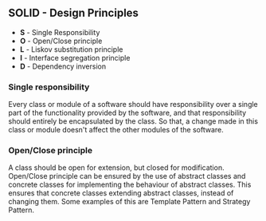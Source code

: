 
## SOLID - Design Principles  ##
 - **S** - Single Responsibility 
 - **O** - Open/Close principle
 - **L** - Liskov substitution principle
 - **I** - Interface segregation principle
 - **D** - Dependency inversion

### Single responsibility  ###
Every class or module of a software should have responsibility over a single part of the functionality provided by the software, and that responsibility should entirely be encapsulated by the class. So that, a change made in this class or module doesn't affect the other modules of the software.

### Open/Close principle ###
A class should be open for extension, but closed for modification. 
Open/Close principle can be ensured by the use of abstract classes and concrete classes for implementing the behaviour of abstract classes.
This ensures that concrete classes extending abstract classes, instead of changing them. Some examples of this are Template Pattern and Strategy Pattern.

